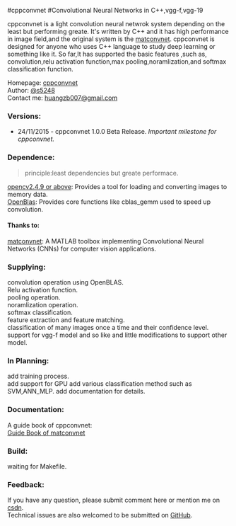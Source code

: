 #cppconvnet
#Convolutional Neural Networks in C++,vgg-f,vgg-19

cppconvnet is a light convolution neural netwrok system depending on the least but performing greate. It's written by C++ and it has high performance in image field,and the original system is the [matconvnet](https://github.com/vlfeat/matconvnet/). cppconvnet is designed for anyone who uses C++ language to study deep learning or something like it. So far,It has supported the basic features ,such as, convolution,relu activation function,max pooling,noramlization,and softmax classification function.  

Homepage: [cppconvnet](https://github.com/s5248/cppconvnet)  
Author: [@s5248]('')  
Contact me: huangzb007@gmail.com  

### Versions:
- 24/11/2015 - cppconvnet 1.0.0 Beta Release. *Important milestone for cppconvnet.*


### Dependence:
> principle:least dependencies but greate performace.  

[opencv2.4.9 or above](http://opencv.org/downloads.html): Provides a tool for loading and converting images to memory data.  
[OpenBlas](https://github.com/xianyi/OpenBLAS): Provides core functions like cblas_gemm used to speed up convolution.  

#### Thanks to:  

[matconvnet](https://github.com/vlfeat/matconvnet/): A MATLAB toolbox implementing Convolutional Neural Networks (CNNs) for computer vision applications.  

### Supplying:
convolution operation using OpenBLAS.  
Relu activation function.  
pooling operation.  
noramlization operation.  
softmax classification.  
feature extraction and feature matching.  
classification of many images once a time and their confidence level.
support for vgg-f model and so like and little modifications to support other model.

### In Planning:
add training process.  
add support for GPU
add various classification method such as SVM,ANN_MLP.
add documentation for details.  

### Documentation:
A guide book of cppconvnet:  
[Guide Book of matconvnet](http://www.vlfeat.org/matconvnet/matconvnet-manual.pdf)  

### Build:
waiting for Makefile.

### Feedback:
If you have any question, please submit comment here or mention me on [csdn](http://blog.csdn.net/CHIERYU/article/details/50020165).  
Technical issues are also welcomed to be submitted on [GitHub](https://github.com/s5248/cppconvnet/issues).

